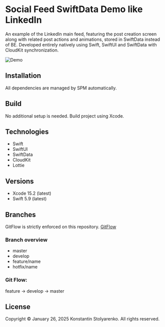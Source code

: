 # Social Feed SwiftData Demo like LinkedIn
An example of the LinkedIn main feed, featuring the post creation screen along with related post actions and animations, stored in SwiftData instead of BE.
Developed entirely natively using Swift, SwiftUI and SwiftData with CloudKit synchronization.

![Demo](demo.gif)

## Installation
All dependencies are managed by SPM automatically.

## Build
No additional setup is needed. Build project using Xcode.

## Technologies
* Swift
* SwiftUI
* SwiftData
* CloudKit
* Lottie

## Versions
* Xcode 15.2 (latest)
* Swift 5.9 (latest)

## Branches
GitFlow is strictly enforced on this repository. [GitFlow](https://www.atlassian.com/git/tutorials/comparing-workflows/gitflow-workflow)

### Branch overview
* master
* develop
* feature/name
* hotfix/name

### Git Flow:
feature -> develop -> master

## License
Copyright © January 26, 2025 Konstantin Stolyarenko. All rights reserved.

